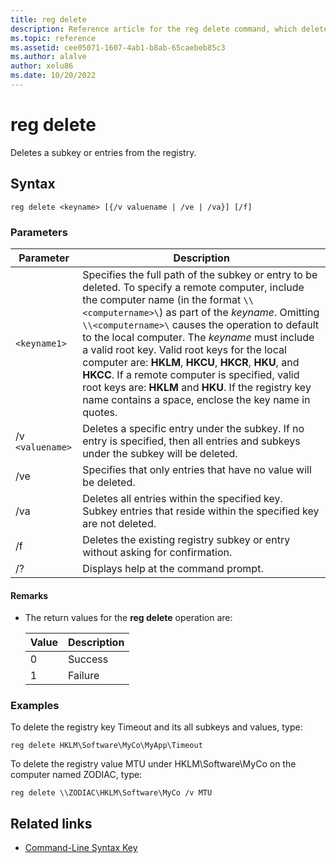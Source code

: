 ```yaml
---
title: reg delete
description: Reference article for the reg delete command, which deletes a key, subkey, or entries from the registry.
ms.topic: reference
ms.assetid: cee05071-1607-4ab1-b8ab-65caebeb85c3
ms.author: alalve
author: xelu86
ms.date: 10/20/2022
---
```


# reg delete

Deletes a subkey or entries from the registry.

## Syntax

```
reg delete <keyname> [{/v valuename | /ve | /va}] [/f]
```

### Parameters

| Parameter | Description |
|--|--|
| `<keyname1>` | Specifies the full path of the subkey or entry to be deleted. To specify a remote computer, include the computer name (in the format `\\<computername>\`) as part of the *keyname*. Omitting `\\<computername>\` causes the operation to default to the local computer. The *keyname* must include a valid root key. Valid root keys for the local computer are: **HKLM**, **HKCU**, **HKCR**, **HKU**, and **HKCC**. If a remote computer is specified, valid root keys are: **HKLM** and **HKU**. If the registry key name contains a space, enclose the key name in quotes. |
| /v `<valuename>` | Deletes a specific entry under the subkey. If no entry is specified, then all entries and subkeys under the subkey will be deleted. |
| /ve | Specifies that only entries that have no value will be deleted. |
| /va | Deletes all entries within the specified key. Subkey entries that reside within the specified key are not deleted. |
| /f | Deletes the existing registry subkey or entry without asking for confirmation. |
| /? | Displays help at the command prompt. |

#### Remarks

- The return values for the **reg delete** operation are:

    | Value | Description |
    |--|--|
    | 0 | Success |
    | 1 | Failure |

### Examples

To delete the registry key Timeout and its all subkeys and values, type:

```
reg delete HKLM\Software\MyCo\MyApp\Timeout
```

To delete the registry value MTU under HKLM\Software\MyCo on the computer named ZODIAC, type:

```
reg delete \\ZODIAC\HKLM\Software\MyCo /v MTU
```

## Related links

- [Command-Line Syntax Key](command-line-syntax-key.md)
